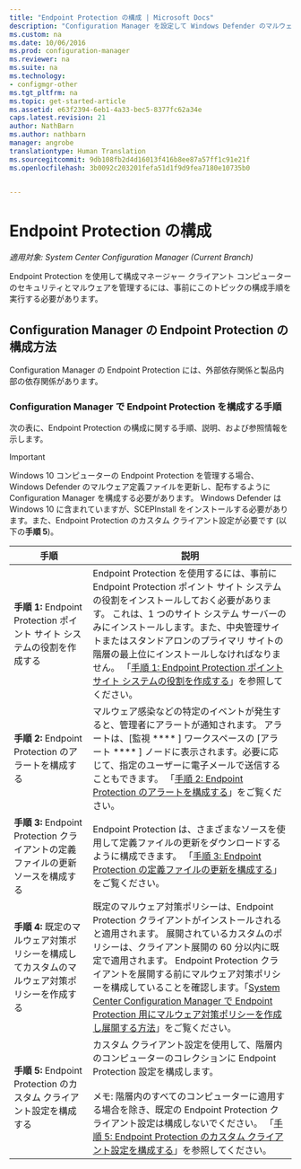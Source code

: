 ```yaml
---
title: "Endpoint Protection の構成 | Microsoft Docs"
description: "Configuration Manager を設定して Windows Defender のマルウェア定義を更新および配布する方法について説明します。"
ms.custom: na
ms.date: 10/06/2016
ms.prod: configuration-manager
ms.reviewer: na
ms.suite: na
ms.technology:
- configmgr-other
ms.tgt_pltfrm: na
ms.topic: get-started-article
ms.assetid: e63f2394-6eb1-4a33-bec5-8377fc62a34e
caps.latest.revision: 21
author: NathBarn
ms.author: nathbarn
manager: angrobe
translationtype: Human Translation
ms.sourcegitcommit: 9db108fb2d4d16013f416b8ee87a57ff1c91e21f
ms.openlocfilehash: 3b0092c203201fefa51d1f9d9fea7180e10735b0


---
```


# <a name="configure-endpoint-protection"></a>Endpoint Protection の構成

*適用対象: System Center Configuration Manager (Current Branch)*

Endpoint Protection を使用して構成マネージャー クライアント コンピューターのセキュリティとマルウェアを管理するには、事前にこのトピックの構成手順を実行する必要があります。  

## <a name="how-to-configure-endpoint-protection-in-configuration-manager"></a>Configuration Manager の Endpoint Protection の構成方法  
 Configuration Manager の Endpoint Protection には、外部依存関係と製品内部の依存関係があります。  

### <a name="steps-to-configure-endpoint-protection-in-configuration-manager"></a>Configuration Manager で Endpoint Protection を構成する手順  
 次の表に、Endpoint Protection の構成に関する手順、説明、および参照情報を示します。  

> [!IMPORTANT]  
>  Windows 10 コンピューターの Endpoint Protection を管理する場合、Windows Defender のマルウェア定義ファイルを更新し、配布するように Configuration Manager を構成する必要があります。 Windows Defender は Windows 10 に含まれていますが、SCEPInstall をインストールする必要があります。また、Endpoint Protection のカスタム クライアント設定が必要です (以下の**手順 5**)。  

|手順|説明|  
|-----------|-------------|  
|**手順 1:** Endpoint Protection ポイント サイト システムの役割を作成する|Endpoint Protection を使用するには、事前に Endpoint Protection ポイント サイト システムの役割をインストールしておく必要があります。 これは、1 つのサイト システム サーバーのみにインストールします。また、中央管理サイトまたはスタンドアロンのプライマリ サイトの階層の最上位にインストールしなければなりません。 「[手順 1: Endpoint Protection ポイント サイト システムの役割を作成する](../../protect/deploy-use/configure-endpoint-protection.md)」を参照してください。|  
|**手順 2:** Endpoint Protection のアラートを構成する|マルウェア感染などの特定のイベントが発生すると、管理者にアラートが通知されます。 アラートは、[監視 **** ] ワークスペースの [アラート **** ] ノードに表示されます。必要に応じて、指定のユーザーに電子メールで送信することもできます。 「[手順 2: Endpoint Protection のアラートを構成する](../../protect/deploy-use/configure-endpoint-protection.md)」をご覧ください。|  
|**手順 3:** Endpoint Protection クライアントの定義ファイルの更新ソースを構成する|Endpoint Protection は、さまざまなソースを使用して定義ファイルの更新をダウンロードするように構成できます。 「[手順 3: Endpoint Protection の定義ファイルの更新を構成する](../../protect/deploy-use/configure-endpoint-protection.md)」をご覧ください。|  
|**手順 4:** 既定のマルウェア対策ポリシーを構成してカスタムのマルウェア対策ポリシーを作成する|既定のマルウェア対策ポリシーは、Endpoint Protection クライアントがインストールされると適用されます。 展開されているカスタムのポリシーは、クライアント展開の 60 分以内に既定で適用されます。 Endpoint Protection クライアントを展開する前にマルウェア対策ポリシーを構成していることを確認します。「[System Center Configuration Manager で Endpoint Protection 用にマルウェア対策ポリシーを作成し展開する方法](../../protect/deploy-use/endpoint-antimalware-policies.md)」をご覧ください。|  
|**手順 5:** Endpoint Protection のカスタム クライアント設定を構成する|カスタム クライアント設定を使用して、階層内のコンピューターのコレクションに Endpoint Protection 設定を構成します。<br /><br /> メモ: 階層内のすべてのコンピューターに適用する場合を除き、既定の Endpoint Protection クライアント設定は構成しないでください。 「[手順 5: Endpoint Protection のカスタム クライアント設定を構成する](../../protect/deploy-use/configure-endpoint-protection.md)」を参照してください。 |  



<!--HONumber=Jan17_HO4-->


